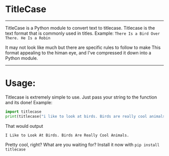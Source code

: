 # TitleCase
----
TitleCase is a Python module to convert text to titlecase. Titlecase is the text format that is commonly used in titles. Example: `There Is a Bird Over There. He Is a Robin`

It may not look like much but there are specific rules to follow to make This format appealing to the himan eye, and I've compressed it down into a Python module.

----

# Usage:
Titlecase is extremely simple to use. Just pass your string to the function and its done! Example:

```python
import titlecase
print(titlecase("i like to look at birds. Birds are really cool animals."))
```

That would output

```
I Like to Look At Birds. Birds Are Really Cool Animals.
```

Pretty cool, right? What are you waiting for? Install it now with `pip install titlecase`
